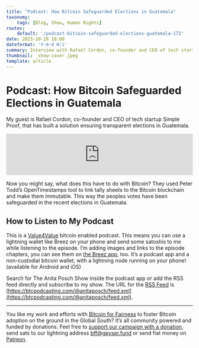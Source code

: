 ```yaml
---
title: "Podcast: How Bitcoin Safeguarded Elections in Guatemala"
taxonomy:
    tags: [Blog, Show, Human Rights]
routes:
    default: '/podcast-bitcoin-safeguarded-elections-guatemala-172'
date: 2023-10-28 18:00
dateformat: 'Y-m-d H:i'
summary: Interview with Rafael Cordon, co-founder and CEO of tech startup Simple Proof, that has built a solution ensuring transparent elections in Guatemala.
thumbnail: _show-cover.jpeg
template: article
---
```


# Podcast: How Bitcoin Safeguarded Elections in Guatemala

My guest is Rafael Cordon, co-founder and CEO of tech startup Simple Proof, that has built a solution ensuring transparent elections in Guatemala.

<iframe width="100%" height="112" frameborder="0" scrolling="no" style="width: 100%; height: 112px;  overflow: hidden;" src="https://btcpodcasting.com/@anitaposch/episodes/how-bitcoin-safeguarded-elections-in-guatemala/embed/dark" bis_size="{&quot;x&quot;:464,&quot;y&quot;:250,&quot;w&quot;:553,&quot;h&quot;:112,&quot;abs_x&quot;:464,&quot;abs_y&quot;:250}" bis_id="fr_seujyv4gewmcdnqp1jpb9f" bis_depth="0" bis_chainid="1">
</iframe>

Now you might say, what does this have to do with Bitcoin? They used Peter Todd’s OpenTimestamps tool to link tally sheets to the Bitcoin blockchain and make them immutable. This way the peoples votes have been safeguarded in the recent elections in Guatemala.

## How to Listen to My Podcast
This is a [Value4Value](https://value4value.info/) bitcoin enabled podcast. This means you can use a lightning wallet like Breez on your phone and send some satoshis to me while listening to the episode. I’m adding images and links to the episode chapters, you can see them on [the Breez app](https://breez.technology/), too. It’s a podcast app and a non-custodial bitcoin wallet, with a lightning node running on your phone! (available for Android and iOS)

Search for The Anita Posch Show inside the podcast app or add the RSS feed directly and subscribe to my show. The URL for the [RSS Feed](https://btcpodcasting.com/@anitaposch/feed.xml) is [https://btcpodcasting.com/@anitaposch/feed.xml](https://btcpodcasting.com/@anitaposch/feed.xml).

---

You like my work and efforts with [Bitcoin for Fairness](https://bffbtc.org/) to foster Bitcoin adoption on the ground in the Global South? It’s all community powered and funded by donations. Feel free to [support our campaign with a donation](https://geyser.fund/project/bff), send sats to our lightning address [bff@geyser.fund](bff@geyser.fund) or send fiat money on [Patreon](https://patreon.com/anitaposch).

